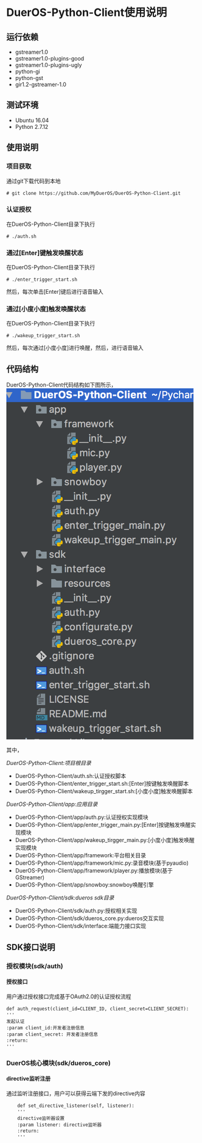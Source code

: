 # DuerOS-Python-Client使用说明
## 运行依赖
* gstreamer1.0
* gstreamer1.0-plugins-good
* gstreamer1.0-plugins-ugly
* python-gi
* python-gst
* gir1.2-gstreamer-1.0
## 测试环境
* Ubuntu 16.04
* Python 2.7.12
## 使用说明
### 项目获取
通过git下载代码到本地

    # git clone https://github.com/MyDuerOS/DuerOS-Python-Client.git

### 认证授权
在DuerOS-Python-Client目录下执行
 
    # ./auth.sh

### 通过[Enter]键触发唤醒状态
在DuerOS-Python-Client目录下执行

    # ./enter_trigger_start.sh

然后，每次单击[Enter]键后进行语音输入
### 通过[小度小度]触发唤醒状态
在DuerOS-Python-Client目录下执行

    # ./wakeup_trigger_start.sh
然后，每次通过[小度小度]进行唤醒，然后，进行语音输入

 
## 代码结构
DuerOS-Python-Client代码结构如下图所示，
![代码结构](./readme_resources/代码结构.png)

其中，

*DuerOS-Python-Client:项目根目录*

* DuerOS-Python-Client/auth.sh:认证授权脚本
* DuerOS-Python-Client/enter_trigger_start.sh:[Enter]按键触发唤醒脚本
* DuerOS-Python-Client/wakeup_tirgger_start.sh:[小度小度]触发唤醒脚本

*DuerOS-Python-Client/app:应用目录*

* DuerOS-Python-Client/app/auth.py:认证授权实现模块
* DuerOS-Python-Client/app/enter_trigger_main.py:[Enter]按键触发唤醒实现模块
* DuerOS-Python-Client/app/wakeup_tirgger_main.py:[小度小度]触发唤醒实现模块
* DuerOS-Python-Client/app/framework:平台相关目录
* DuerOS-Python-Client/app/framework/mic.py:录音模块(基于pyaudio)
* DuerOS-Python-Client/app/framework/player.py:播放模块(基于GStreamer)
* DuerOS-Python-Client/app/snowboy:snowboy唤醒引擎

*DuerOS-Python-Client/sdk:dueros sdk目录*

* DuerOS-Python-Client/sdk/auth.py:授权相关实现
* DuerOS-Python-Client/sdk/dueros_core.py:dueros交互实现
* DuerOS-Python-Client/sdk/interface:端能力接口实现

## SDK接口说明
### 授权模块(sdk/auth)
#### 授权接口
用户通过授权接口完成基于OAuth2.0的认证授权流程

    def auth_request(client_id=CLIENT_ID, client_secret=CLIENT_SECRET):
    '''
    发起认证
    :param client_id:开发者注册信息
    :param client_secret: 开发者注册信息
    :return:
    '''

### DuerOS核心模块(sdk/dueros_core)
#### directive监听注册
通过监听注册接口，用户可以获得云端下发的directive内容

        def set_directive_listener(self, listener):
        '''
        directive监听器设置
        :param listener: directive监听器
        :return:
        '''